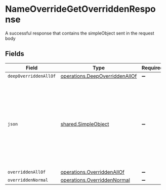 # NameOverrideGetOverriddenResponse

A successful response that contains the simpleObject sent in the request body


## Fields

| Field                                                                                                                                                             | Type                                                                                                                                                              | Required                                                                                                                                                          | Description                                                                                                                                                       |
| ----------------------------------------------------------------------------------------------------------------------------------------------------------------- | ----------------------------------------------------------------------------------------------------------------------------------------------------------------- | ----------------------------------------------------------------------------------------------------------------------------------------------------------------- | ----------------------------------------------------------------------------------------------------------------------------------------------------------------- |
| `deepOverriddenAllOf`                                                                                                                                             | [operations.DeepOverriddenAllOf](../../../sdk/models/operations/deepoverriddenallof.md)                                                                           | :heavy_minus_sign:                                                                                                                                                | N/A                                                                                                                                                               |
| `json`                                                                                                                                                            | [shared.SimpleObject](../../../sdk/models/shared/simpleobject.md)                                                                                                 | :heavy_minus_sign:                                                                                                                                                | A simple object that uses all our supported primitive types and enums and has optional properties.<br/><br/>[A link to the external docs.](https://docs.speakeasyapi.dev) |
| `overriddenAllOf`                                                                                                                                                 | [operations.OverriddenAllOf](../../../sdk/models/operations/overriddenallof.md)                                                                                   | :heavy_minus_sign:                                                                                                                                                | N/A                                                                                                                                                               |
| `overriddenNormal`                                                                                                                                                | [operations.OverriddenNormal](../../../sdk/models/operations/overriddennormal.md)                                                                                 | :heavy_minus_sign:                                                                                                                                                | N/A                                                                                                                                                               |